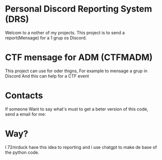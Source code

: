 # Personal Discord Reporting System (DRS)
Welcom to a nother of my projects. This project is to send a report(Mensage) for a 1 grup os Discord.
# CTF mensage for ADM (CTFMADM)
This project can use for oder thigns, For example to mensage a grup in Discord
And this can help for a CTF event
# Contacts
If someone Want to say what's must to get a beter version of this code, send a email for me:
# Way?
I 72mrduck have this idea to reporting and i use chatgpt to make de base of the python code.
